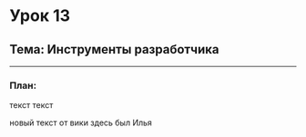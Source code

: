 # Урок 13

## Тема: Инструменты разработчика

---

### План:
текст 
текст

новый текст от вики
здесь был Илья
